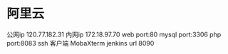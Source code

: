 # 阿里云

公网ip 120.77.182.31
内网ip 172.18.97.70
web port:80
mysql port:3306
php port:8083
ssh 客户端 MobaXterm
jenkins url 8090